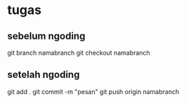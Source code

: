 # tugas

## sebelum ngoding
git branch namabranch
git checkout namabranch

## setelah ngoding
git add .
git commit -m "pesan"
git push origin namabranch